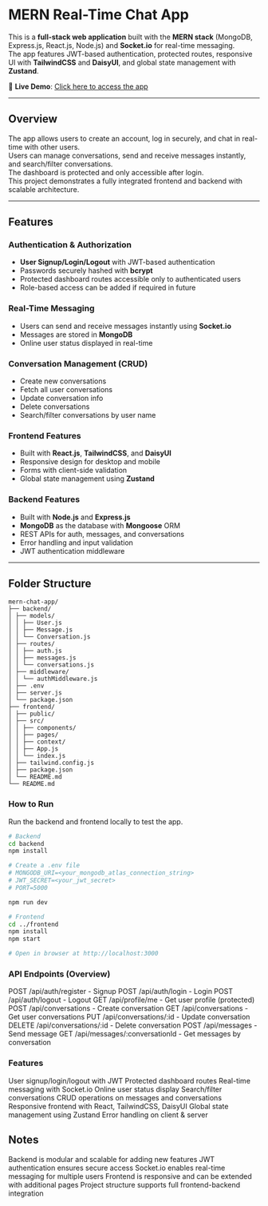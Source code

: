 # MERN Real-Time Chat App

This is a **full-stack web application** built with the **MERN stack** (MongoDB, Express.js, React.js, Node.js) and **Socket.io** for real-time messaging.  
The app features JWT-based authentication, protected routes, responsive UI with **TailwindCSS** and **DaisyUI**, and global state management with **Zustand**.

🔗 **Live Demo**: [Click here to access the app](https://realtime-chatapp-8xdw.onrender.com/login)

---

## Overview

The app allows users to create an account, log in securely, and chat in real-time with other users.  
Users can manage conversations, send and receive messages instantly, and search/filter conversations.  
The dashboard is protected and only accessible after login.  
This project demonstrates a fully integrated frontend and backend with scalable architecture.

---

## Features

### Authentication & Authorization
- **User Signup/Login/Logout** with JWT-based authentication  
- Passwords securely hashed with **bcrypt**  
- Protected dashboard routes accessible only to authenticated users  
- Role-based access can be added if required in future  

### Real-Time Messaging
- Users can send and receive messages instantly using **Socket.io**  
- Messages are stored in **MongoDB**  
- Online user status displayed in real-time  

### Conversation Management (CRUD)
- Create new conversations  
- Fetch all user conversations  
- Update conversation info  
- Delete conversations  
- Search/filter conversations by user name  

### Frontend Features
- Built with **React.js**, **TailwindCSS**, and **DaisyUI**  
- Responsive design for desktop and mobile  
- Forms with client-side validation  
- Global state management using **Zustand**  

### Backend Features
- Built with **Node.js** and **Express.js**  
- **MongoDB** as the database with **Mongoose** ORM  
- REST APIs for auth, messages, and conversations  
- Error handling and input validation  
- JWT authentication middleware  

---

## Folder Structure

```
mern-chat-app/
├── backend/
│ ├── models/
│ │ ├── User.js
│ │ ├── Message.js
│ │ └── Conversation.js
│ ├── routes/
│ │ ├── auth.js
│ │ ├── messages.js
│ │ └── conversations.js
│ ├── middleware/
│ │ └── authMiddleware.js
│ ├── .env
│ ├── server.js
│ └── package.json
├── frontend/
│ ├── public/
│ ├── src/
│ │ ├── components/
│ │ ├── pages/
│ │ ├── context/
│ │ ├── App.js
│ │ └── index.js
│ ├── tailwind.config.js
│ ├── package.json
│ └── README.md
└── README.md
```


### How to Run

Run the backend and frontend locally to test the app.

```bash
# Backend
cd backend
npm install

# Create a .env file
# MONGODB_URI=<your_mongodb_atlas_connection_string>
# JWT_SECRET=<your_jwt_secret>
# PORT=5000

npm run dev

# Frontend
cd ../frontend
npm install
npm start

# Open in browser at http://localhost:3000
```

### API Endpoints (Overview)

POST   /api/auth/register      - Signup
POST   /api/auth/login         - Login
POST   /api/auth/logout        - Logout
GET    /api/profile/me         - Get user profile (protected)
POST   /api/conversations      - Create conversation
GET    /api/conversations      - Get user conversations
PUT    /api/conversations/:id  - Update conversation
DELETE /api/conversations/:id  - Delete conversation
POST   /api/messages           - Send message
GET    /api/messages/:conversationId - Get messages by conversation

### Features

User signup/login/logout with JWT
Protected dashboard routes
Real-time messaging with Socket.io
Online user status display
Search/filter conversations
CRUD operations on messages and conversations
Responsive frontend with React, TailwindCSS, DaisyUI
Global state management using Zustand
Error handling on client & server

## Notes

Backend is modular and scalable for adding new features
JWT authentication ensures secure access
Socket.io enables real-time messaging for multiple users
Frontend is responsive and can be extended with additional pages
Project structure supports full frontend-backend integration
